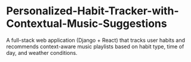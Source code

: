 # Personalized-Habit-Tracker-with-Contextual-Music-Suggestions
A full-stack web application (Django + React) that tracks user habits and recommends context-aware music playlists based on habit type, time of day, and weather conditions.
